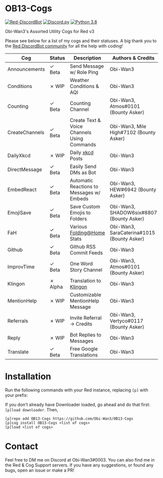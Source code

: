 # OB13-Cogs
[![Red-DiscordBot](https://img.shields.io/badge/Red--DiscordBot-V3-red.svg)](https://github.com/Cog-Creators/Red-DiscordBot)
[![Discord.py](https://img.shields.io/badge/Discord.py-rewrite-blue.svg)](https://github.com/Rapptz/discord.py/tree/rewrite)
[![Python 3.8](https://img.shields.io/pypi/pyversions/Red-Discordbot)](https://www.python.org/downloads/)

Obi-Wan3's Assorted Utility Cogs for Red v3

Please see below for a list of my cogs and their statuses. A big thank you to the [Red DiscordBot community](https://discord.gg/red) for all the help with coding!

| Cog | Status | Description | Authors & Credits |
| --- | --- | --- | --- |
| Announcements | ✓ Beta | Send Message w/ Role Ping | Obi-Wan3 |
| Conditions | ✗ WIP | Weather Conditions & AQI | Obi-Wan3 |
| Counting | ✓ Beta | Counting Channel | Obi-Wan3, Atmos#0101 (Bounty Asker) |
| CreateChannels | ✓ Beta | Create Text & Voice Channels Using Commands | Obi-Wan3, Mile High#7102 (Bounty Asker) |
| DailyXkcd | ✗ WIP | Daily [xkcd](http://xkcd.com/) Posts | Obi-Wan3 |
| DirectMessage | ✓ Beta | Easily Send DMs as Bot | Obi-Wan3 |
| EmbedReact | ✓ Beta | Automatic Reactions to Messages w/ Embeds | Obi-Wan3, HEW#6942 (Bounty Asker) |
| EmojiSave | ✓ Beta | Save Custom Emojis to Folders | Obi-Wan3, SHADOW6six#8807 (Bounty Asker) |
| FaH | ✓ Beta | Various [Folding@Home](https://foldingathome.org/) Stats | Obi-Wan3, SaraCaterina#1015 (Bounty Asker) |
| Github | ✓ Beta | Github RSS Commit Feeds | Obi-Wan3 |
| ImprovTime | ✓ Beta | One Word Story Channel | Obi-Wan3, Atmos#0101 (Bounty Asker) |
| Klingon | ✗ Alpha | Translation to [Klingon](http://mrklingo.freeshell.org/uta/index.php) | Obi-Wan3 |
| MentionHelp | ✗ WIP | Customizable MentionHelp Message | Obi-Wan3 |
| Referrals | ✗ WIP | Invite Referral -> Credits | Obi-Wan3, Vertyco#0117 (Bounty Asker) |
| Reply | ✗ WIP | Bot Replies to Messages | Obi-Wan3 |
| Translate | ✓ Beta | Free Google Translations | Obi-Wan3 |

# Installation
Run the following commands with your Red instance, replacing `[p]` with your prefix:

If you don't already have Downloader loaded, go ahead and do that first: `[p]load downloader`. Then, 
```
[p]repo add OB13-Cogs https://github.com/Obi-Wan3/OB13-Cogs
[p]cog install OB13-Cogs <list of cogs>
[p]load <list of cogs>
```

# Contact
Feel free to DM me on Discord at Obi-Wan3#0003. You can also find me in the Red & Cog Support servers. If you have any suggestions, or found any bugs, open an issue or make a PR!

